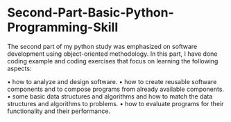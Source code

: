 # Second-Part-Basic-Python-Programming-Skill
The second part of my python study was emphasized on software development using object-oriented methodology.
In this part, I have done coding example and coding exercises that focus on learning the following aspects:

• how to analyze and design software.
• how to create reusable software components and to compose programs from already available
components.
• some basic data structures and algorithms and how to match the data structures and algorithms to
problems.
• how to evaluate programs for their functionality and their performance.
